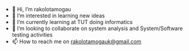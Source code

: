 - 👋 Hi, I’m rakolotamogau
- 👀 I’m interested in learning new ideas
- 🌱 I’m currently learning at TUT doing informatics
- 💞️ I’m looking to collaborate on system analysis and System/Software testing activities
- 📫 How to reach me on rakolotamogauk@gmail.com

<!---
rakolotamogauk/rakolotamogauk is a ✨ special ✨ repository because its `README.md` (this file) appears on your GitHub profile.
You can click the Preview link to take a look at your changes.
--->
